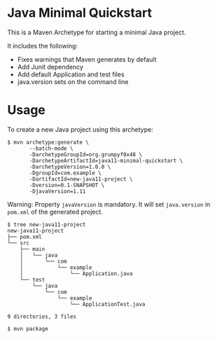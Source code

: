 # Java Minimal Quickstart

This is a Maven Archetype for starting a minimal Java project.

It includes the following:

- Fixes warnings that Maven generates by default
- Add Junit dependency
- Add default Application and test files
- java.version sets on the command line

# Usage

To create a new Java project using this archetype:

```console
$ mvn archetype:generate \
       --batch-mode \
       -DarchetypeGroupId=org.grumpyf0x48 \
       -DarchetypeArtifactId=java11-minimal-quickstart \
       -DarchetypeVersion=1.0.0 \
       -DgroupId=com.example \
       -DartifactId=new-java11-project \
       -Dversion=0.1-SNAPSHOT \
       -DjavaVersion=1.11
```

Warning: Property `javaVersion` is mandatory. It will set `java.version` in `pom.xml` of the generated project.

```console
$ tree new-java11-project
new-java11-project
├── pom.xml
└── src
    ├── main
    │   └── java
    │       └── com
    │           └── example
    │               └── Application.java
    └── test
        └── java
            └── com
                └── example
                    └── ApplicationTest.java

9 directories, 3 files
```

```console
$ mvn package
```
